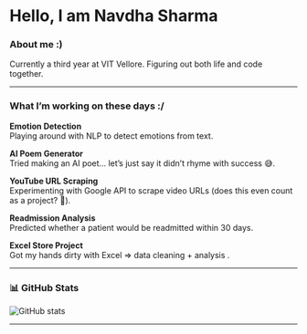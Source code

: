 #  Hello, I am Navdha Sharma


### About me :)

Currently a third year at VIT Vellore. Figuring out both life and code together.

---
###  What I’m working on these days :/

**Emotion Detection**  
Playing around with NLP to detect emotions from text.  

**AI Poem Generator**  
Tried making an AI poet… let’s just say it didn’t rhyme with success 😅.  

**YouTube URL Scraping**  
Experimenting with Google API to scrape video URLs (does this even count as a project? 🤔).  

**Readmission Analysis**  
Predicted whether a patient would be readmitted within 30 days.  

**Excel Store Project**  
Got my hands dirty with Excel => data cleaning + analysis .  

---


### 📊 GitHub Stats
![GitHub stats](https://github-readme-stats.vercel.app/api?username=NavdhaSharma02&show_icons=true&theme=tokyonight)

---



